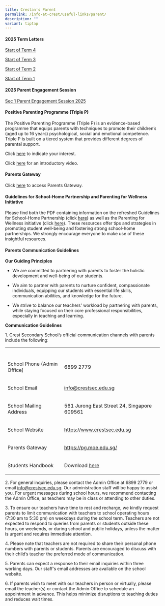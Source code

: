 ```yaml
---
title: Crestan's Parent
permalink: /info-at-crest/useful-links/parent/
description: ""
variant: tiptap
---
```

<h4>2025 Term Letters</h4>
<p><a href="/files/2025_Start_of_T4_Letter_to_Parents.pdf" rel="noopener noreferrer nofollow" target="_blank">Start of Term 4</a>
</p>
<p><a href="/files/2025_Start_of_Term_3_Letter_to_Parents.pdf" rel="noopener noreferrer nofollow" target="_blank">Start of Term 3</a>
</p>
<p><a href="/files/2025_Start_of_Term_2_Letter_to_Parents.pdf" rel="noopener noreferrer nofollow" target="_blank">Start of Term 2</a>
</p>
<p><a href="/files/2025_Start_of_Term_1_Letter_to_Parents.pdf" rel="noopener noreferrer nofollow" target="_blank">Start of Term 1</a>
</p>
<h4>2025 Parent Engagement Session</h4>
<p><a href="https://drive.google.com/file/d/1F_6MKDVlmpYPgGmX9OfTmhfbKkcuwdOA/view?usp=drivesdk" rel="noopener nofollow" target="_blank">Sec 1 Parent Engagement Session 2025</a>
</p>
<h4>Positive Parenting Programme (Triple P)</h4>
<p>The Positive Parenting Programme (Triple P) is an evidence-based programme
that equips parents with techniques to promote their children’s (aged up
to 16 years) psychological, social and emotional competence. Triple P is
built on a tiered system that provides different degrees of parental support.</p>
<p>Click <a href="https://go.gov.sg/lfs-iif2025" rel="noopener nofollow" target="_blank">here</a> to
indicate your interest.</p>
<p>Click <a href="https://drive.google.com/file/d/1_XIz8RWql3HYYLz4KBNDDsfCSFxlxReb/view" rel="noopener nofollow" target="_blank">here</a> for
an introductory video.</p>
<h4>Parents Gateway</h4>
<p>Click <a href="https://pg.moe.edu.sg/" rel="noopener nofollow" target="_blank">here</a> to
access Parents Gateway.</p>
<p></p>
<h4>Guidelines for School-Home Partnership and Parenting for Wellness Initiative</h4>
<p>Please find both the PDF containing information on the refreshed Guidelines
for School-Home Partnership (click <a href="https://drive.google.com/file/d/1DVjXYwIy8bxcpf52iTin0fzd6OXqCJDQ/view?usp=drive_link" rel="noopener nofollow" target="_blank">here</a>)
as well as the Parenting for Wellness initiative (click <a href="https://drive.google.com/file/d/1fl8g7phqj_PhTQ9Iy1fHIsIN7AxrnkDL/view?usp=drive_link" rel="noopener nofollow" target="_blank">here</a>).
These resources offer tips and strategies in promoting student well-being
and fostering strong school-home partnerships. We strongly encourage everyone
to make use of these insightful resources.</p>
<p></p>
<h4>Parents Communication Guidelines</h4>
<p><strong>Our Guiding Principles</strong>
</p>
<ul>
<li>
<p>We are committed to partnering with parents to foster the holistic development
and well-being of our students.</p>
</li>
<li>
<p>We aim to partner with parents to nurture confident, compassionate individuals,
equipping our students with essential life skills, communication abilities,
and knowledge for the future.</p>
</li>
<li>
<p>We strive to balance our teachers' workload by partnering with parents,
while staying focused on their core professional responsibilities, especially
in teaching and learning.</p>
</li>
</ul>
<p><strong>Communication Guidelines</strong>
</p>
<p>1. Crest Secondary School’s official communication channels with parents
include the following:</p>
<table style="minWidth: 50px">
<colgroup>
<col>
<col>
</colgroup>
<tbody>
<tr>
<th rowspan="1" colspan="1">
<p></p>
</th>
<th rowspan="1" colspan="1">
<p></p>
</th>
</tr>
<tr>
<td rowspan="1" colspan="1">
<p>School Phone (Admin Office)</p>
</td>
<td rowspan="1" colspan="1">
<p>6899 2779</p>
</td>
</tr>
<tr>
<td rowspan="1" colspan="1">
<p>School Email</p>
</td>
<td rowspan="1" colspan="1">
<p><a href="mailto:info@crestsec.edu.sg" rel="noopener noreferrer nofollow" target="_blank">info@crestsec.edu.sg</a>
</p>
</td>
</tr>
<tr>
<td rowspan="1" colspan="1">
<p>School Mailing Address</p>
</td>
<td rowspan="1" colspan="1">
<p>561 Jurong East Street 24, Singapore 609561</p>
</td>
</tr>
<tr>
<td rowspan="1" colspan="1">
<p>School Website</p>
</td>
<td rowspan="1" colspan="1">
<p><a href="https://www.crestsec.edu.sg/" rel="noopener noreferrer nofollow" target="_blank">https://www.crestsec.edu.sg</a>
</p>
</td>
</tr>
<tr>
<td rowspan="1" colspan="1">
<p>Parents Gateway</p>
</td>
<td rowspan="1" colspan="1">
<p><a href="https://pg.moe.edu.sg/" rel="noopener noreferrer nofollow" target="_blank">https://pg.moe.edu.sg/</a>
</p>
</td>
</tr>
<tr>
<td rowspan="1" colspan="1">
<p>Students Handbook</p>
</td>
<td rowspan="1" colspan="1">
<p>Download <a href="https://drive.google.com/file/d/1RmF0tFn71eUcoUPDj3NFStGyQjkuyrib/view?usp=sharing" rel="noopener nofollow" target="_blank">here</a>
</p>
</td>
</tr>
</tbody>
</table>
<p>2. For general inquiries, please contact the Admin Office at 6899 2779
or email <a href="mailto:info@crestsec.edu.sg" rel="noopener noreferrer nofollow" target="_blank">info@crestsec.edu.sg</a>.
Our administration staff will be happy to assist you. For urgent messages
during school hours, we recommend contacting the Admin Office, as teachers
may be in class or attending to other duties.</p>
<p>3. To ensure our teachers have time to rest and recharge, we kindly request
parents to limit communication with teachers to school operating hours
(7:30 am to 5:30 pm) on weekdays during the school term. Teachers are not
expected to respond to queries from parents or students outside these hours,
on weekends, or during school and public holidays, unless the matter is
urgent and requires immediate attention.</p>
<p>4. Please note that teachers are not required to share their personal
phone numbers with parents or students. Parents are encouraged to discuss
with their child’s teacher the preferred mode of communication.</p>
<p>5. Parents can expect a response to their email inquiries within three
working days. Our staff's email addresses are available on the school website.</p>
<p>6. If parents wish to meet with our teachers in person or virtually, please
email the teacher(s) or contact the Admin Office to schedule an appointment
in advance. This helps minimize disruptions to teaching duties and reduces
wait times.</p>
<p></p>